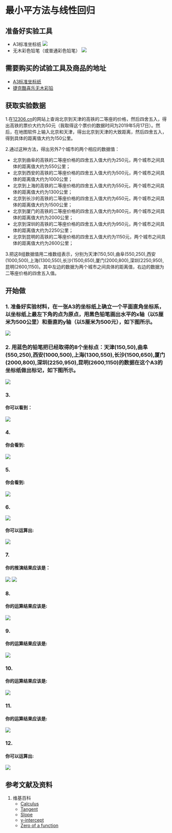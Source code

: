 # 最小平方法与线性回归

## 准备好实验工具

- A3标准坐标纸
![](/images/xx/xxxxxxxxxxx/A2标准坐标纸.jpg)
- 无木彩色铅笔（或普通彩色铅笔）
![](/images/xx/xxxxxxxxxxx/无木彩色铅笔.jpg)


## 需要购买的试验工具及商品的地址

- [A3标准坐标纸](https://detail.tmall.com/item.htm?id=27142292922&ali_refid=a3_430583_1006:1105863285:N:dZ%20MV6sJ%20YlXqxaoC1QlJw==:77285e2bbcb0cebf9d00068f21bd840f&ali_trackid=1_77285e2bbcb0cebf9d00068f21bd840f&spm=a230r.1.14.1&skuId=3165771512170)
- [捷克酷喜乐无木彩铅](https://detail.tmall.com/item.htm?spm=a230r.1.14.8.7a1b4237sLkqe4&id=10680260235&cm_id=140105335569ed55e27b&abbucket=9&skuId=3447429972029)

## 获取实验数据

1.在[12306.cn](https://www.12306.cn/index/)的网站上查询北京到天津的高铁的二等座的价格，然后四舍五入，得出高铁的票价大约为50元（我取得这个票价的数据时间为2019年5月17日）。然后，在地图软件上输入北京和天津，得出北京到天津的大致距离，然后四舍五入，得到具体的距离值大约为150公里。

2.通过这种方法，得出另外7个城市的两个相应的数据值：

- 北京到曲阜的高铁的二等座价格的四舍五入值大约为250元，两个城市之间具体的距离值大约为550公里；
- 北京到西安的高铁的二等座价格的四舍五入值大约为500元，两个城市之间具体的距离值大约为1000公里；
- 北京到上海的高铁的二等座价格的四舍五入值大约为550元，两个城市之间具体的距离值大约为1300公里；
- 北京到长沙的高铁的二等座价格的四舍五入值大约为650元，两个城市之间具体的距离值大约为1500公里；
- 北京到厦门的高铁的二等座价格的四舍五入值大约为800元，两个城市之间具体的距离值大约为2000公里；
- 北京到深圳的高铁的二等座价格的四舍五入值大约为950元，两个城市之间具体的距离值大约为2250公里；
- 北京到昆明的高铁的二等座价格的四舍五入值大约为1150元，两个城市之间具体的距离值大约为2600公里；


3.把这8组数据值用二维数组表示，分别为天津(150,50),曲阜(550,250),西安(1000,500),上海(1300,550),长沙(1500,650),厦门(2000,800),深圳(2250,950),昆明(2600,1150)。其中左边的数据为两个城市之间具体的距离值，右边的数据为二等座价格的四舍五入值。

## 开始做

### 1. 准备好实验材料，在一张A3的坐标纸上确立一个平面直角坐标系，以坐标纸上最左下角的点为原点，用黑色铅笔画出水平的x轴（以5厘米为500公里）和垂直的y轴（以5厘米为500元），如下图所示。

![](/images/xx/xxxxxxxxxxx/1a.jpg)

### 2. 用蓝色的铅笔把已经取得的8个坐标点：天津(150,50),曲阜(550,250),西安(1000,500),上海(1300,550),长沙(1500,650),厦门(2000,800),深圳(2250,950),昆明(2600,1150)的数据在这个A3的坐标纸做出标记，如下图所示。

![](/images/xx/xxxxxxxxxxx/2a.jpg)

### 3.

#### 你可以看到：

![](/images/xx/xxxxxxxxxxx/3a.png)

### 4. 

#### 你会看到: 

![](/images/xx/xxxxxxxxxxx/4a.jpg)

### 5. 

#### 你会看到:

![](/images/xx/xxxxxxxxxxx/5a.png)

### 6. 

![](/images/xx/xxxxxxxxxxx/6a1.jpg)

#### 你可以运算出:

![](/images/xx/xxxxxxxxxxx/6a2.jpg)

### 7. 

#### 你的推演结果应该是：

![](/images/xx/xxxxxxxxxxx/7a1.jpg)
![](/images/xx/xxxxxxxxxxx/7a2.jpg)

### 8. 

#### 你的运算结果应该是: 

![](/images/xx/xxxxxxxxxxx/8a.jpg)

### 9. 

#### 你的运算结果应该是:

![](/images/xx/xxxxxxxxxxx/9a.jpg)

### 10. 

#### 你的运算结果应该是: 

![](/images/xx/xxxxxxxxxxx/10a.jpg)

### 11. 

#### 你的运算结果应该是: 

![](/images/xx/xxxxxxxxxxx/11a.jpg)

### 12. 

#### 你可以运算出: 

![](/images/xx/xxxxxxxxxxx/12a.jpg)

## 参考文献及资料

1. 维基百科
	- [Calculus](https://en.wikipedia.org/wiki/Calculus) 
	- [Tangent](https://en.wikipedia.org/wiki/Tangent) 
	- [Slope](https://en.wikipedia.org/wiki/Slope) 
	- [y-intercept](https://en.wikipedia.org/wiki/Y-intercept) 
	- [Zero of a function](https://en.wikipedia.org/wiki/Zero_of_a_function) 